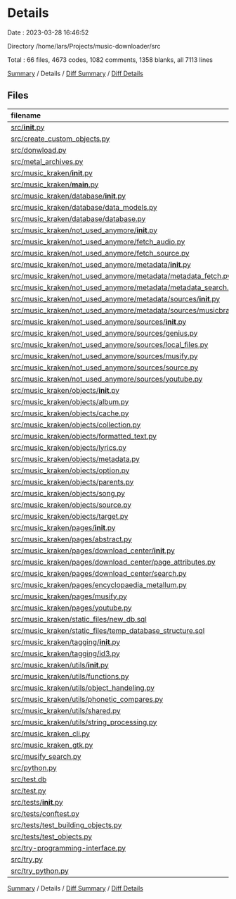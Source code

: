 # Details

Date : 2023-03-28 16:46:52

Directory /home/lars/Projects/music-downloader/src

Total : 66 files,  4673 codes, 1082 comments, 1358 blanks, all 7113 lines

[Summary](results.md) / Details / [Diff Summary](diff.md) / [Diff Details](diff-details.md)

## Files
| filename | language | code | comment | blank | total |
| :--- | :--- | ---: | ---: | ---: | ---: |
| [src/__init__.py](/src/__init__.py) | Python | 0 | 0 | 1 | 1 |
| [src/create_custom_objects.py](/src/create_custom_objects.py) | Python | 58 | 0 | 6 | 64 |
| [src/donwload.py](/src/donwload.py) | Python | 9 | 0 | 6 | 15 |
| [src/metal_archives.py](/src/metal_archives.py) | Python | 30 | 0 | 12 | 42 |
| [src/music_kraken/__init__.py](/src/music_kraken/__init__.py) | Python | 24 | 7 | 14 | 45 |
| [src/music_kraken/__main__.py](/src/music_kraken/__main__.py) | Python | 3 | 2 | 3 | 8 |
| [src/music_kraken/database/__init__.py](/src/music_kraken/database/__init__.py) | Python | 0 | 0 | 1 | 1 |
| [src/music_kraken/database/data_models.py](/src/music_kraken/database/data_models.py) | Python | 122 | 24 | 52 | 198 |
| [src/music_kraken/database/database.py](/src/music_kraken/database/database.py) | Python | 104 | 47 | 38 | 189 |
| [src/music_kraken/not_used_anymore/__init__.py](/src/music_kraken/not_used_anymore/__init__.py) | Python | 0 | 0 | 3 | 3 |
| [src/music_kraken/not_used_anymore/fetch_audio.py](/src/music_kraken/not_used_anymore/fetch_audio.py) | Python | 75 | 12 | 20 | 107 |
| [src/music_kraken/not_used_anymore/fetch_source.py](/src/music_kraken/not_used_anymore/fetch_source.py) | Python | 54 | 1 | 16 | 71 |
| [src/music_kraken/not_used_anymore/metadata/__init__.py](/src/music_kraken/not_used_anymore/metadata/__init__.py) | Python | 6 | 0 | 2 | 8 |
| [src/music_kraken/not_used_anymore/metadata/metadata_fetch.py](/src/music_kraken/not_used_anymore/metadata/metadata_fetch.py) | Python | 257 | 24 | 65 | 346 |
| [src/music_kraken/not_used_anymore/metadata/metadata_search.py](/src/music_kraken/not_used_anymore/metadata/metadata_search.py) | Python | 253 | 40 | 72 | 365 |
| [src/music_kraken/not_used_anymore/metadata/sources/__init__.py](/src/music_kraken/not_used_anymore/metadata/sources/__init__.py) | Python | 3 | 0 | 2 | 5 |
| [src/music_kraken/not_used_anymore/metadata/sources/musicbrainz.py](/src/music_kraken/not_used_anymore/metadata/sources/musicbrainz.py) | Python | 42 | 6 | 12 | 60 |
| [src/music_kraken/not_used_anymore/sources/__init__.py](/src/music_kraken/not_used_anymore/sources/__init__.py) | Python | 0 | 0 | 1 | 1 |
| [src/music_kraken/not_used_anymore/sources/genius.py](/src/music_kraken/not_used_anymore/sources/genius.py) | Python | 115 | 16 | 42 | 173 |
| [src/music_kraken/not_used_anymore/sources/local_files.py](/src/music_kraken/not_used_anymore/sources/local_files.py) | Python | 40 | 0 | 18 | 58 |
| [src/music_kraken/not_used_anymore/sources/musify.py](/src/music_kraken/not_used_anymore/sources/musify.py) | Python | 136 | 9 | 37 | 182 |
| [src/music_kraken/not_used_anymore/sources/source.py](/src/music_kraken/not_used_anymore/sources/source.py) | Python | 11 | 5 | 8 | 24 |
| [src/music_kraken/not_used_anymore/sources/youtube.py](/src/music_kraken/not_used_anymore/sources/youtube.py) | Python | 71 | 4 | 24 | 99 |
| [src/music_kraken/objects/__init__.py](/src/music_kraken/objects/__init__.py) | Python | 28 | 0 | 8 | 36 |
| [src/music_kraken/objects/album.py](/src/music_kraken/objects/album.py) | Python | 16 | 6 | 5 | 27 |
| [src/music_kraken/objects/cache.py](/src/music_kraken/objects/cache.py) | Python | 37 | 56 | 18 | 111 |
| [src/music_kraken/objects/collection.py](/src/music_kraken/objects/collection.py) | Python | 85 | 30 | 37 | 152 |
| [src/music_kraken/objects/formatted_text.py](/src/music_kraken/objects/formatted_text.py) | Python | 50 | 10 | 19 | 79 |
| [src/music_kraken/objects/lyrics.py](/src/music_kraken/objects/lyrics.py) | Python | 25 | 0 | 7 | 32 |
| [src/music_kraken/objects/metadata.py](/src/music_kraken/objects/metadata.py) | Python | 259 | 62 | 60 | 381 |
| [src/music_kraken/objects/option.py](/src/music_kraken/objects/option.py) | Python | 23 | 0 | 11 | 34 |
| [src/music_kraken/objects/parents.py](/src/music_kraken/objects/parents.py) | Python | 66 | 31 | 31 | 128 |
| [src/music_kraken/objects/song.py](/src/music_kraken/objects/song.py) | Python | 445 | 83 | 95 | 623 |
| [src/music_kraken/objects/source.py](/src/music_kraken/objects/source.py) | Python | 118 | 17 | 40 | 175 |
| [src/music_kraken/objects/target.py](/src/music_kraken/objects/target.py) | Python | 29 | 7 | 9 | 45 |
| [src/music_kraken/pages/__init__.py](/src/music_kraken/pages/__init__.py) | Python | 6 | 0 | 5 | 11 |
| [src/music_kraken/pages/abstract.py](/src/music_kraken/pages/abstract.py) | Python | 180 | 32 | 53 | 265 |
| [src/music_kraken/pages/download_center/__init__.py](/src/music_kraken/pages/download_center/__init__.py) | Python | 2 | 0 | 2 | 4 |
| [src/music_kraken/pages/download_center/page_attributes.py](/src/music_kraken/pages/download_center/page_attributes.py) | Python | 14 | 0 | 6 | 20 |
| [src/music_kraken/pages/download_center/search.py](/src/music_kraken/pages/download_center/search.py) | Python | 98 | 8 | 42 | 148 |
| [src/music_kraken/pages/encyclopaedia_metallum.py](/src/music_kraken/pages/encyclopaedia_metallum.py) | Python | 441 | 86 | 111 | 638 |
| [src/music_kraken/pages/musify.py](/src/music_kraken/pages/musify.py) | Python | 500 | 248 | 135 | 883 |
| [src/music_kraken/pages/youtube.py](/src/music_kraken/pages/youtube.py) | Python | 25 | 16 | 6 | 47 |
| [src/music_kraken/static_files/new_db.sql](/src/music_kraken/static_files/new_db.sql) | SQLite | 72 | 0 | 10 | 82 |
| [src/music_kraken/static_files/temp_database_structure.sql](/src/music_kraken/static_files/temp_database_structure.sql) | SQLite | 135 | 0 | 10 | 145 |
| [src/music_kraken/tagging/__init__.py](/src/music_kraken/tagging/__init__.py) | Python | 8 | 0 | 2 | 10 |
| [src/music_kraken/tagging/id3.py](/src/music_kraken/tagging/id3.py) | Python | 51 | 4 | 20 | 75 |
| [src/music_kraken/utils/__init__.py](/src/music_kraken/utils/__init__.py) | Python | 1 | 1 | 1 | 3 |
| [src/music_kraken/utils/functions.py](/src/music_kraken/utils/functions.py) | Python | 3 | 0 | 1 | 4 |
| [src/music_kraken/utils/object_handeling.py](/src/music_kraken/utils/object_handeling.py) | Python | 19 | 0 | 6 | 25 |
| [src/music_kraken/utils/phonetic_compares.py](/src/music_kraken/utils/phonetic_compares.py) | Python | 39 | 2 | 17 | 58 |
| [src/music_kraken/utils/shared.py](/src/music_kraken/utils/shared.py) | Python | 62 | 3 | 10 | 75 |
| [src/music_kraken/utils/string_processing.py](/src/music_kraken/utils/string_processing.py) | Python | 2 | 5 | 2 | 9 |
| [src/music_kraken_cli.py](/src/music_kraken_cli.py) | Python | 3 | 0 | 3 | 6 |
| [src/music_kraken_gtk.py](/src/music_kraken_gtk.py) | Python | 3 | 0 | 2 | 5 |
| [src/musify_search.py](/src/musify_search.py) | Python | 26 | 0 | 11 | 37 |
| [src/python.py](/src/python.py) | Python | 12 | 43 | 6 | 61 |
| [src/test.db](/src/test.db) | Database | 91 | 0 | 1 | 92 |
| [src/test.py](/src/test.py) | Python | 1 | 0 | 0 | 1 |
| [src/tests/__init__.py](/src/tests/__init__.py) | Python | 0 | 0 | 1 | 1 |
| [src/tests/conftest.py](/src/tests/conftest.py) | Python | 3 | 1 | 2 | 6 |
| [src/tests/test_building_objects.py](/src/tests/test_building_objects.py) | Python | 81 | 1 | 13 | 95 |
| [src/tests/test_objects.py](/src/tests/test_objects.py) | Python | 173 | 15 | 51 | 239 |
| [src/try-programming-interface.py](/src/try-programming-interface.py) | Python | 14 | 98 | 22 | 134 |
| [src/try.py](/src/try.py) | Python | 1 | 0 | 3 | 4 |
| [src/try_python.py](/src/try_python.py) | Python | 13 | 20 | 9 | 42 |

[Summary](results.md) / Details / [Diff Summary](diff.md) / [Diff Details](diff-details.md)